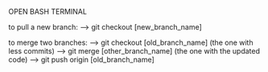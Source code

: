 OPEN BASH TERMINAL

to pull a new branch:
--> git checkout [new_branch_name]

to merge two branches:
--> git checkout [old_branch_name] (the one with less commits)
--> git merge [other_branch_name] (the one with the updated code)
--> git push origin [old_branch_name]